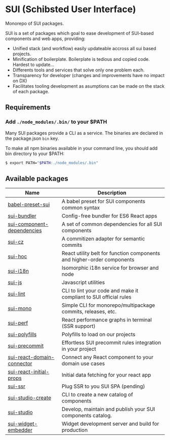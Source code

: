 # SUI (Schibsted User Interface)

Monorepo of SUI packages.

SUI is a set of packages which goal to ease development of SUI-based components and web apps, providing:
* Unified stack (and workflow) easily updateable accross all sui based projects.
* Minification of boilerplate. Boilerplate is tedious and copied code. Hardest to update...
* Differents tools and services that solve only one problem each.
* Transparency for developer (changes and improvements have no impact on DX)
* Facilitates tooling development as asumptions can be made on the stack of each package.

## Requirements

### Add `./node_modules/.bin/` to your $PATH
Many SUI packages provide a CLI as a service. The binaries are declared in the package.json `bin` key.

To make all npm binaries available in your command line, you should add bin directory to your $PATH:

```sh
$ export PATH="$PATH:./node_modules/.bin"
```

## Available packages
| Name | Description |
| -- | -- |
| [babel-preset-sui](./packages/babel-preset-sui) | A babel preset for SUI components common syntax |
| [sui-bundler](./packages/sui-bundler) | Config-free bundler for ES6 React apps |
| [sui-component-dependencies](./packages/sui-component-dependencies) | A set of common dependencies for all SUI components |
| [sui-cz](./packages/sui-cz) | A commitizen adapter for semantic commits |
| [sui-hoc](./packages/sui-hoc) | React utility belt for function components and higher-order components |
| [sui-i18n](./packages/sui-i18n) | Isomorphic i18n service for browser and node |
| [sui-js](./packages/sui-js) | Javascript utilities |
| [sui-lint](./packages/sui-lint) | CLI to lint your code and make it compliant to SUI official rules |
| [sui-mono](./packages/sui-mono) | Simple CLI for monorepo/multipackage commits, releases, etc. |
| [sui-perf](./packages/sui-perf) | React performance graphs in terminal (SSR support) |
| [sui-polyfills](./packages/sui-polyfills) | Polyfills to load on our projects |
| [sui-precommit](./packages/sui-precommit) | Effortless SUI precommit rules integration in your project |
| [sui-react-domain-connector](./packages/sui-react-domain-connector) | Connect any React component to your domain use cases | 
| [sui-react-initial-props](./packages/sui-react-initial-props) | Initial data fetching for your react app |
| [sui-ssr](./packages/sui-ssr) | Plug SSR to you SUI SPA (pending) |
| [sui-studio-create](./packages/sui-studio-create) | CLI to create a new catalog of components |
| [sui-studio](./packages/sui-studio) | Develop, maintain and publish your SUI components catalog. |
| [sui-widget-embedder](./packages/sui-widget-embedder) | Widget development server and build for production |
